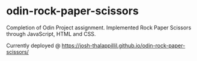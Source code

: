 # odin-rock-paper-scissors

Completion of Odin Project assignment.
Implemented Rock Paper Scissors through JavaScript, HTML and CSS.

Currently deployed @ https://josh-thalappillil.github.io/odin-rock-paper-scissors/
